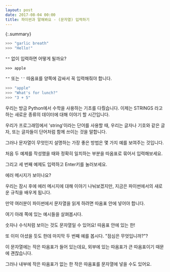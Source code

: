 ```yaml
---
layout: post
date: 2017-08-04 00:00
title: 파이썬과 말해봐요 - (문자열) 입력하기
---
```


{:.summary}
```python
>>> "garlic breath"
>>> "Hello!"
```
`""` 없이 입력하면 어떻게 될까요?
```
>>> apple
```
`""` 또는  `''` 따옴표를 양쪽에 감싸서 꼭 입력해줘야 합니다.
```python
>>> "apple"
>>> "What's for lunch?"
>>> "3 + 5"
```

우리는 방금 Python에서 수학을 사용하는 기초를 다뤘습니다. 이제는 STRINGS 라고 하는 새로운 종류의 데이터에 대해 이야기 할 시간입니다.

우리가 프로그래밍에서 'string'이라는 단어를 사용할 때, 우리는 글자나 기호와 같은 글자, 또는 글자들이 단어처럼 함께 쓰이는 것을 말합니다.

그러나 문자열이 무엇인지 설명하는 가장 좋은 방법은 몇 가지 예를 보여주는 것입니다.

처음 두 예제를 작성했을 때와 정확히 일치하는 부분을 따옴표로 묶어서 입력해보세요. 

그리고 세 번째 예제도 입력하고 Enter키를 눌러보세요.

에러 메시지가 보이나요?

우리는 잠시 후에 에러 메시지에 대해 이야기 나눠보겠지만, 지금은 파이썬에서의 새로운 규칙을 배우게 됩니다. 

만약 여러분이 파이썬에서 문자열을 읽게 하려면 따옴표 안에 넣어야 합니다. 

여기 아래 쪽에 있는 예시들을 살펴봅시다. 

숫자나 수식처럼 보이는 것도 문자열일 수 있어요! 따옴표 안에 있는 한!

또 이미 아셨을 듯도 한데 마지막 두 번째 예를 봅시다. "점심은 무엇입니까?"?

이 문자열에는 작은 따옴표가 들어 있는데요, 외부에 있는 따옴표가 큰 따옴표이기 때문에 괜찮습니다. 

그러나 내부에 작은 따옴표가 없는 한 작은 따옴표를 문자열에 넣을 수도 있어요. 

